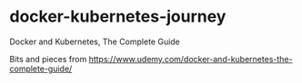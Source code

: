 # docker-kubernetes-journey

Docker and Kubernetes, The Complete Guide

Bits and pieces from https://www.udemy.com/docker-and-kubernetes-the-complete-guide/

